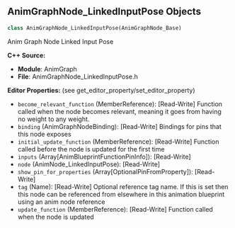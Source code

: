 ## AnimGraphNode_LinkedInputPose Objects

```python
class AnimGraphNode_LinkedInputPose(AnimGraphNode_Base)
```

Anim Graph Node Linked Input Pose

**C++ Source:**

- **Module**: AnimGraph
- **File**: AnimGraphNode_LinkedInputPose.h

**Editor Properties:** (see get_editor_property/set_editor_property)

- ``become_relevant_function`` (MemberReference):  [Read-Write] Function called when the node becomes relevant, meaning it goes from having no weight to any weight.
- ``binding`` (AnimGraphNodeBinding):  [Read-Write] Bindings for pins that this node exposes
- ``initial_update_function`` (MemberReference):  [Read-Write] Function called before the node is updated for the first time
- ``inputs`` (Array[AnimBlueprintFunctionPinInfo]):  [Read-Write]
- ``node`` (AnimNode_LinkedInputPose):  [Read-Write]
- ``show_pin_for_properties`` (Array[OptionalPinFromProperty]):  [Read-Write]
- ``tag`` (Name):  [Read-Write] Optional reference tag name. If this is set then this node can be referenced from elsewhere in this animation blueprint using an anim node reference
- ``update_function`` (MemberReference):  [Read-Write] Function called when the node is updated

<a id="unreal.AnimGraphNode_SubInput"></a>